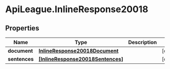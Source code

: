 # ApiLeague.InlineResponse20018

## Properties

Name | Type | Description | Notes
------------ | ------------- | ------------- | -------------
**document** | [**InlineResponse20018Document**](InlineResponse20018Document.md) |  | [optional] 
**sentences** | [**[InlineResponse20018Sentences]**](InlineResponse20018Sentences.md) |  | [optional] 


